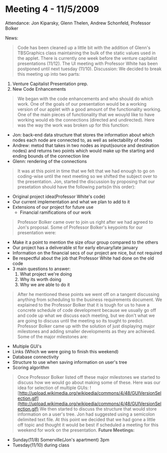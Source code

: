 # Meeting 4 - 11/5/2009 #

Attendance: Jon Kiparsky, Glenn Thelen, Andrew Schonfeld, Professor Bolker

News:
> Code has been cleaned up a little bit with the addition of Glenn's TBSGraphics class maintaining the bulk of the static values used in the applet.  There is currently one week before the venture capitalist presentations (11/12).  The UI meeting with Professor White has been postponed until next tuesday (11/10).
Discussion:
> We decided to break this meeting up into two parts:
  1. Venture Capitalist Presentation prep.
  1. New Code Enhancements
> We began with the code enhancements and who should do which work. One of the goals of our presentation would be a working version of our applet with a good amount of the functionality working.  One of the main pieces of functionality that we wouyld like to have working would eb the connections (directed and undirected).  Here was the way the work was broken up for this function:
  * Jon: back-end data structure that stores the information about which nodes each node are connected to, as well as selectability of nodes
  * Andrew: metod that takes in two nodes as input(source and destination nodes) and returns two points which would make up the starting and ending bounds of the connection line
  * Glenn: rendering of the connections
> It was at this point in time that we felt that we had enough to go on coding-wise until the next meeting so we shifted the subject over to the presentation.  Jon, started the discussion by proposing that our presetation should have the following parts(in this order):
  * Original project idea(Professor White's code)
  * Our current implementation and what we plan to add to it
  * Extensions of our project for future use
    * Financial ramifications of our work
> Professor Bolker came over to join us right after we had agreed to Jon's proposal. Some of Professor Bolker's keypoints for our presentation were:
  * Make it a point to mention the size ofour group compared to the others
  * Our project has a deliverable st for early ebruary/late january
  * Information on the financial secs of our project are nice, but not required
  * Be respectful about the job that Professor White had done on the old code
  * 3 main questions to answer:
    1. What project we're doing
    1. Why its worth doing
    1. Why we are able to do it
> After he mentioned these points we went off on a tangent discussing anything from scheduling to the business requirements document.  We explained to the Professor Bolker that it is tough for us to have a concrete schedule of code development because we usually go off and code up what we discuss each meeting, but we don't what we are going to discuss until the meeting so its tought to predict.  Professor Bolker came up with the solution of just displaying major milestones and adding smaller developments as they are achieved.  Some of the major milestones are:
  * Multiple GUI's
  * Links (Which we were going to finish this weekend)
  * Database connectivity
  * Structure to use when saving information on user's tree
  * Scoring algorithm
> Once Professor Bolker listed off these major milestones we started to discuss how we would go about making some of these. Here was our idea for selection of multiple GUIs:
![http://upload.wikimedia.org/wikipedia/commons/4/48/GUIVersionSelection.gif](http://upload.wikimedia.org/wikipedia/commons/4/48/GUIVersionSelection.gif)
> We then started to discuss the structure that would store information on a user's tree.  Jon had suggested using a semicolon delimited text file.  At this point we decided that we had gone a little off topic and thought it would be best if scheduled a meeting for this weekend for work on the presentation.
**Future Meetings:**
  * Sunday(11/8) Somerville(Jon's apartment) 3pm
  * Tuesday(11/10) during class